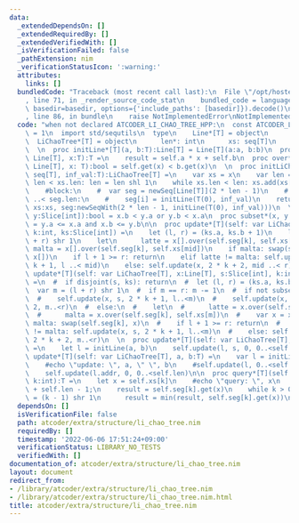 ```yaml
---
data:
  _extendedDependsOn: []
  _extendedRequiredBy: []
  _extendedVerifiedWith: []
  _isVerificationFailed: false
  _pathExtension: nim
  _verificationStatusIcon: ':warning:'
  attributes:
    links: []
  bundledCode: "Traceback (most recent call last):\n  File \"/opt/hostedtoolcache/Python/3.10.7/x64/lib/python3.10/site-packages/onlinejudge_verify/documentation/build.py\"\
    , line 71, in _render_source_code_stat\n    bundled_code = language.bundle(stat.path,\
    \ basedir=basedir, options={'include_paths': [basedir]}).decode()\n  File \"/opt/hostedtoolcache/Python/3.10.7/x64/lib/python3.10/site-packages/onlinejudge_verify/languages/nim.py\"\
    , line 86, in bundle\n    raise NotImplementedError\nNotImplementedError\n"
  code: "when not declared ATCODER_LI_CHAO_TREE_HPP:\n  const ATCODER_LI_CHAO_TREE_HPP*\
    \ = 1\n  import std/sequtils\n  type\n    Line*[T] = object\n      a, b:T\n  \
    \  LiChaoTree*[T] = object\n      len*: int\n      xs: seq[T]\n      seg: seq[Line[T]]\n\
    \  \n  proc initLine*[T](a, b:T):Line[T] = Line[T](a:a, b:b)\n  proc get*[T](self:\
    \ Line[T], x:T):T =\n    result = self.a * x + self.b\n  proc over*[T](self, b:\
    \ Line[T], x: T):bool = self.get(x) < b.get(x)\n  \n  proc initLiChaoTree*[T](x:\
    \ seq[T], inf_val:T):LiChaoTree[T] =\n    var xs = x\n    var len = 1\n    while\
    \ len < xs.len: len = len shl 1\n    while xs.len < len: xs.add(xs[^1] + 1)\n\
    \    #block:\n    #  var seg = newSeq[Line[T]](2 * len - 1)\n    #  for i in 0\
    \ ..< seg.len:\n    #    seg[i] = initLine(T(0), inf_val)\n    return LiChaoTree[T](len:len,\
    \ xs:xs, seg:newSeqWith(2 * len - 1, initLine(T(0), inf_val)))\n  \n  proc disjoint*(x,\
    \ y:Slice[int]):bool = x.b < y.a or y.b < x.a\n  proc subset*(x, y:Slice[int]):bool\
    \ = y.a <= x.a and x.b <= y.b\n\n  proc update*[T](self: var LiChaoTree[T], x:ptr[Line],\
    \ k:int, ks:Slice[int]) =\n    let (l, r) = (ks.a, ks.b + 1)\n    let mid = (l\
    \ + r) shr 1\n    let\n      latte = x[].over(self.seg[k], self.xs[l])\n     \
    \ malta = x[].over(self.seg[k], self.xs[mid])\n    if malta: swap(self.seg[k],\
    \ x[])\n    if l + 1 >= r: return\n    elif latte != malta: self.update(x, 2 *\
    \ k + 1, l ..< mid)\n    else: self.update(x, 2 * k + 2, mid ..< r)\n\n  \n  #proc\
    \ update*[T](self: var LiChaoTree[T], x:Line[T], s:Slice[int], k:int, ks:Slice[int])\
    \ =\n  #  if disjoint(s, ks): return\n  #  let (l, r) = (ks.a, ks.b + 1)\n  #\
    \  var m = (l + r) shr 1\n  #  if m == r: m -= 1\n  #  if not subset(ks, s):\n\
    \  #    self.update(x, s, 2 * k + 1, l..<m)\n  #    self.update(x, s, 2 * k +\
    \ 2, m..<r)\n  #  else:\n  #    let\n  #      latte = x.over(self.seg[k], self.xs[l])\n\
    \  #      malta = x.over(self.seg[k], self.xs[m])\n  #    var x = x\n  #    if\
    \ malta: swap(self.seg[k], x)\n  #    if l + 1 >= r: return\n  #    elif latte\
    \ != malta: self.update(x, s, 2 * k + 1, l..<m)\n  #    else: self.update(x, s,\
    \ 2 * k + 2, m..<r)\n  \n  proc update*[T](self: var LiChaoTree[T], a, b:T, s:Slice[int])\
    \ =\n    let l = initLine(a, b)\n    self.update(l, s, 0, 0..<self.len)\n  proc\
    \ update*[T](self: var LiChaoTree[T], a, b:T) =\n    var l = initLine(a, b)\n\
    \    #echo \"update: \", a, \" \", b\n    #self.update(l, 0..<self.len, 0, 0..<self.len)\n\
    \    self.update(l.addr, 0, 0..<self.len)\n\n  proc query*[T](self: var LiChaoTree[T],\
    \ k:int):T =\n    let x = self.xs[k]\n    #echo \"query: \", x\n    var k = k\
    \ + self.len - 1;\n    result = self.seg[k].get(x)\n    while k > 0:\n      k\
    \ = (k - 1) shr 1\n      result = min(result, self.seg[k].get(x))\n"
  dependsOn: []
  isVerificationFile: false
  path: atcoder/extra/structure/li_chao_tree.nim
  requiredBy: []
  timestamp: '2022-06-06 17:51:24+09:00'
  verificationStatus: LIBRARY_NO_TESTS
  verifiedWith: []
documentation_of: atcoder/extra/structure/li_chao_tree.nim
layout: document
redirect_from:
- /library/atcoder/extra/structure/li_chao_tree.nim
- /library/atcoder/extra/structure/li_chao_tree.nim.html
title: atcoder/extra/structure/li_chao_tree.nim
---
```

